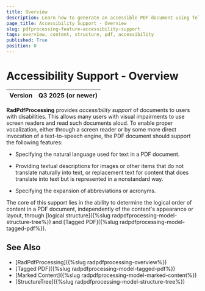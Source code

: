 ```yaml
---
title: Overview
description: Learn how to generate an accessible PDF document using Telerik Document Processing Libraries.
page_title: Accessibility Support - Overview
slug: pdfprocessing-feature-accessibility-support
tags: overview, content, structure, pdf, accessibility
published: True
position: 0
---
```


# Accessibility Support - Overview

|Version|**Q3 2025** (or newer)|
|----|----|

**RadPdfProcessing** provides *accessibility support* of documents to users with disabilities. This allows many users with visual impairments to use screen readers and read such documents aloud. To enable proper vocalization, either through a screen reader or by some more direct invocation of a text-to-speech engine, the PDF document should support the following features: 

* Specifying the natural language used for text in a PDF document.

* Providing textual descriptions for images or other items that do not translate naturally into text, or replacement text for content that does translate into text but is represented in a nonstandard way.

* Specifying the expansion of abbreviations or acronyms.

The core of this support lies in the ability to determine the logical order of content in a PDF document, independently of the content's appearance or layout, through [logical structure]({%slug radpdfprocessing-model-structure-tree%}) and [Tagged PDF]({%slug radpdfprocessing-model-tagged-pdf%}).

## See Also

* [RadPdfProcessing]({%slug radpdfprocessing-overview%})
* [Tagged PDF]({%slug radpdfprocessing-model-tagged-pdf%})
* [Marked Content]({%slug radpdfprocessing-model-marked-content%})
* [StructureTree]({%slug radpdfprocessing-model-structure-tree%})
